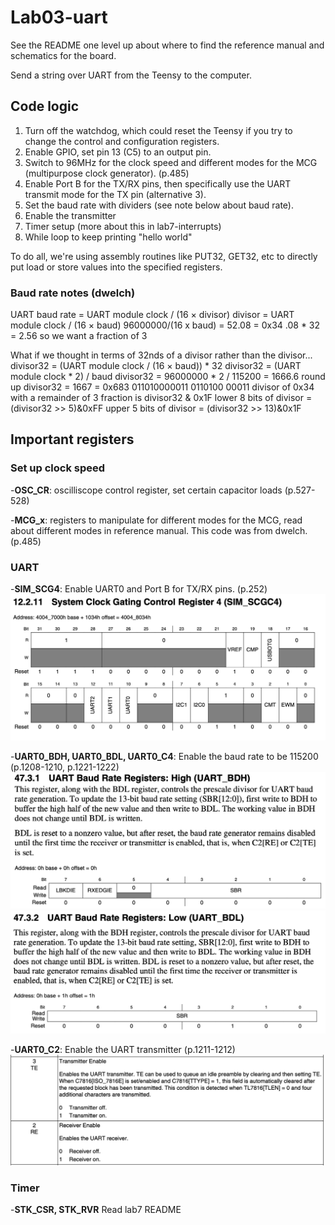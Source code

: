 # Lab03-uart

See the README one level up about where to find the reference manual and schematics for the board.

Send a string over UART from the Teensy to the computer.

## Code logic
1. Turn off the watchdog, which could reset the Teensy if you try to change the control and configuration registers. 
2. Enable GPIO, set pin 13 (C5) to an output pin. 
3. Switch to 96MHz for the clock speed and different modes for the MCG (multipurpose clock generator). (p.485)
4. Enable Port B for the TX/RX pins, then specifically use the UART transmit mode for the TX pin (alternative 3).
5. Set the baud rate with dividers (see note below about baud rate).
6. Enable the transmitter
7. Timer setup (more about this in lab7-interrupts)
8. While loop to keep printing "hello world"


To do all, we're using assembly routines like PUT32, GET32, etc to directly put load or store values into the specified registers. 

### Baud rate notes (dwelch)
UART baud rate = UART module clock / (16 × divisor)
divisor = UART module clock / (16 × baud)
96000000/(16 x baud) = 52.08 = 0x34
.08 * 32 = 2.56 so we want a fraction of 3

What if we thought in terms of 32nds of a divisor rather than the divisor...
divisor32 = (UART module clock / (16 × baud)) * 32
divisor32 = (UART module clock * 2) / baud
divisor32 = 96000000 * 2 / 115200 = 1666.6
round up
divisor32 = 1667 = 0x683
011010000011
0110100 00011
divisor of 0x34 with a remainder of 3
fraction is divisor32 & 0x1F
lower 8 bits of divisor = (divisor32 >> 5)&0xFF
upper 5 bits of divisor = (divisor32 >> 13)&0x1F

## Important registers
### Set up clock speed
-**OSC_CR**: oscilliscope control register, set certain capacitor loads (p.527-528)

-**MCG_x**: registers to manipulate for different modes for the MCG, read about different modes in reference manual. This code was from dwelch. (p.485)

### UART
-**SIM_SCG4**: Enable UART0 and Port B for TX/RX pins. (p.252)
![SIM_SCGC4 register](../ref/SIM_SCGC4.png)

-**UART0_BDH, UART0_BDL, UART0_C4**: Enable the baud rate to be 115200 (p.1208-1210, p.1221-1222)
![UART0_BDH register](../ref/UART_BDH.png)
![UART0_BDL register](../ref/UART_BDL.png)

-**UART0_C2**: Enable the UART transmitter (p.1211-1212)
![UART0_BDL register](../ref/UART0_C2.png)

### Timer
-**STK_CSR, STK_RVR**
Read lab7 README



